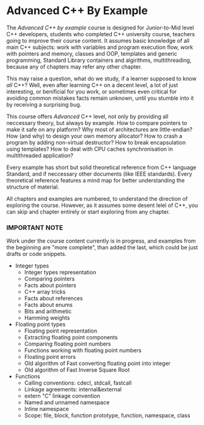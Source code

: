 # Advanced C++ By Example

The *Advanced C++ by example* course is designed for Junior-to-Mid level C++ developers, students who completed C++ university course, teachers going to improve their course content.
It assumes basic knowledge of all main C++ subjects: work with variables and program execution flow, work with pointers and memory,
classes and OOP, templates and generic programming, Standard Library containers and algirithms, multithreading, 
because any of chapters may refer any other chapter.

This may raise a question, what do we study, if a learner supposed to know *all* C++?
Well, even after learning C++ on a decent level, a lot of just interesting, or benificial for you work, 
or sometimes even critical for avoiding common mistakes facts remain unknown, until you stumble into it by receiving a surprising bug.

This course offers *Advanced* C++ level, not only by providing all neccessary theory, but always by example.
How to compare pointers to make it safe on any platform? 
Why most of architectures are little-endian?
How (and why) to design your own memory allocator?
How to crash a program by adding non-virtual destructor?
How to break encapsulation using templates?
How to deal with CPU caches synchronisation in multithreaded application?

Every example has short but solid theoretical reference from C++ language Standard,
and if neccessary other documents (like IEEE standards).
Every theoretical reference features a mind map for better understanding
the structure of material.

All chapters and examples are numbered, to understand the direction of exploring the course.
However, as it assumes some desent lelel of C++, you can skip and chapter entirely or start exploring from any chapter.

### IMPORTANT NOTE

Work under the course content currently is in progress, and examples from the beginning are "more complete", than added the last, 
which could be just drafts or code snippets.

* Integer types
    * Integer types representation
    * Comparing pointers
    * Facts about pointers
    * C++ array tricks
    * Facts about references
    * Facts about enums
    * Bits and arithmetic
    * Hamming weights
* Floating point types
    * Floating point representation
    * Extracting floating point components
    * Comparing floating point numbers
    * Functions working with floating point numbers
    * Floating point errors
    * Old algorithm of Fast converting floating point into integer
    * Old algorithm of Fast Inverse Square Root
* Functions
    * Calling conventions: cdecl, stdcall, fastcall
    * Linkage agreements: internal&external
    * extern "C" linkage convention
    * Named and unnamed namespace
    * Inline namespace
    * Scope: file, block, function prototype, function, namespace, class
